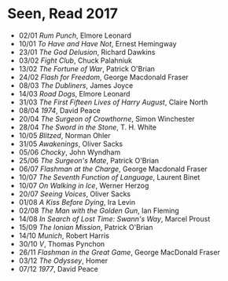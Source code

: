# Seen, Read 2017

* 02/01 _Rum Punch_, Elmore Leonard
* 10/01 _To Have and Have Not_, Ernest Hemingway
* 23/01 _The God Delusion_, Richard Dawkins
* 03/02 _Fight Club_, Chuck Palahniuk
* 13/02 _The Fortune of War_, Patrick O'Brian
* 24/02 _Flash for Freedom_, George Macdonald Fraser
* 08/03 _The Dubliners_, James Joyce
* 14/03 _Road Dogs_, Elmore Leonard
* 31/03 _The First Fifteen Lives of Harry August_, Claire North
* 08/04 _1974_, David Peace
* 20/04 _The Surgeon of Crowthorne_, Simon Winchester
* 28/04 _The Sword in the Stone_, T. H. White
* 10/05 _Blitzed_, Norman Ohler
* 31/05 _Awakenings_, Oliver Sacks
* 05/06 _Chocky_, John Wyndham
* 25/06 _The Surgeon's Mate_, Patrick O'Brian
* 06/07 _Flashman at the Charge_, George Macdonald Fraser
* 10/07 _The Seventh Function of Language_, Laurent Binet
* 10/07 _On Walking in Ice_, Werner Herzog
* 20/07 _Seeing Voices_, Oliver Sacks
* 01/08 _A Kiss Before Dying_, Ira Levin
* 02/08 _The Man with the Golden Gun_, Ian Fleming
* 14/08 _In Search of Lost Time: Swann's Way_, Marcel Proust
* 15/09 _The Ionian Mission_, Patrick O'Brian
* 14/10 _Munich_, Robert Harris
* 30/10 _V_, Thomas Pynchon
* 26/11 _Flashman in the Great Game_, George MacDonald Fraser
* 03/12 _The Odyssey_, Homer
* 07/12 _1977_, David Peace
